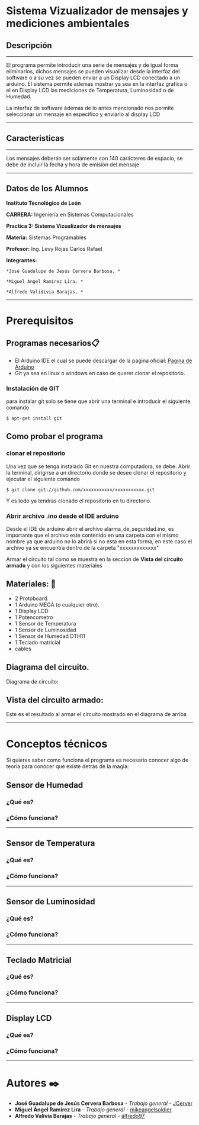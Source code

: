 # Sistema Vizualizador de mensajes y mediciones ambientales

## Descripción
***
El programa permite introducir una serie de mensajes y de igual forma eliminarlos, dichos mensajes se pueden visualizar desde la interfaz del software o a su vez se pueden enviar a un Display LCD conectado a un arduino. 
El sistema permite ademas mostrar ya sea en la interfaz grafica o el en Display LCD las mediciones de Temperatura, Luminosidad o de Humedad.

La interfaz de software ádemas de lo antes mencionado nos permite seleccionar un mensaje en especifico y enviarlo al display LCD
***

## Caracteristicas
***
Los mensajes deberán ser solamente con 140 carácteres de espacio, se debe de incluir la fecha y hora de emisión del mensaje
***

## Datos de los Alumnos
**Instituto Tecnológico de León** 

**CARRERA:** Ingeniería en Sistemas Computacionales

**Practica 3: Sistema Vizualizador de mensajes**

**Materia:** Sistemas Programables

**Profesor:** Ing. Levy Rojas Carlos Rafael

**Integrantes:** 

    *José Guadalupe de Jesús Cervera Barbosa. *
    
    *Miguel Ángel Ramírez Lira. *
    
    *Alfredo Validivia Barajas. *

***

# Prerequisitos
## Programas necesarios📋

*    El Arduino IDE el cual se puede descargar de la pagina oficial: [Pagina de Arduino](https://www.arduino.cc/en/Main/Software)  
*    Git ya sea en linux o windows en caso de querer clonar el repositorio.

### Instalación de GIT
para instalar git solo se tiene que abrir una terminal e introducir el siguiente comando
```
$ apt-get install git
```

## Como probar el programa
### clonar el repositorio
Una vez que se tenga instalado Git en nuestra computadora, se debe:
Abrir la terminal, dirigirse a un directorio donde se desee clonar el repositorio y ejecutar el siguiente comando
```
$ git clone git://github.com/xxxxxxxxxxx/xxxxxxxxxxx.git
```
Y es todo ya tendras clonado el repositorio en tu directorio.

### Abrir archivo .ino desde el IDE arduino 
Desde el IDE de arduino abrir el archivo alarma_de_seguridad.ino, es importante que el archivo este contenido en una carpeta con el mismo nombre ya que arduino no lo abrirá si no esta en esta forma, en este caso el archivo ya se encuentra dentro de la carpeta "xxxxxxxxxxxxx"

Armar el circuito tal como se muestra en la seccion de **Vista del circuito armado** y con los siguientes materiales

## Materiales: 🔧

*    2 Protoboard.
*    1 Arduino MEGA (o cualquier otro).
*    1 Display LCD
*    1 Potencometro
*    1 Sensor de Temperatura 
*    1 Sensor de Luminosidad
*    1 Sensor de Humedad DTH11
*    1 Teclado matricial
*    cables 


## Diagrama del circuito.
Diagrama de circuito: 





## Vista del circuito armado:
Este es el resultado al armar el circuito mostrado en el diagrama de arriba


***

# Conceptos técnicos
Si quieres saber como funciona el programa es necesario conocer algo de teoria para conocer que existe detrás de la magia:

## Sensor de Humedad

### ¿Qué es?

### ¿Cómo funciona?

***

## Sensor de Temperatura

### ¿Qué es?

### ¿Cómo funciona?

***


## Sensor de Luminosidad

### ¿Qué es?

### ¿Cómo funciona?

***

## Teclado Matricial

### ¿Qué es?

### ¿Cómo funciona?

***

## Display LCD

### ¿Qué es?

### ¿Cómo funciona?



***

# Autores ✒️

* **José Guadalupe de Jesús Cervera Barbosa** - *Trabajo general* - [JCerver](https://github.com/JCerver)
* **Miguel Ángel Ramírez Lira** - *Trabajo general* - [mikeangelsoldier](https://github.com/mikeangelsoldier/)
* **Alfredo Valivia Barajas** - *Trabajo general* - [alfredo97](https://github.com/alfredo97)


